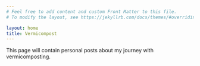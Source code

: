 ```yaml
---
# Feel free to add content and custom Front Matter to this file.
# To modify the layout, see https://jekyllrb.com/docs/themes/#overriding-theme-defaults

layout: home
title: Vermicompost
---
```

This page will contain personal posts about my journey with vermicomposting. 
